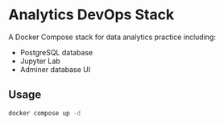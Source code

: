 # Analytics DevOps Stack

A Docker Compose stack for data analytics practice including:
- PostgreSQL database
- Jupyter Lab
- Adminer database UI

## Usage
```bash
docker compose up -d
```
